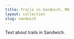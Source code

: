 ```yaml
---
title: Trails in Sandwich, MA
layout: collection
slug: sandwich
---
```

Text about trails in Sandwich.